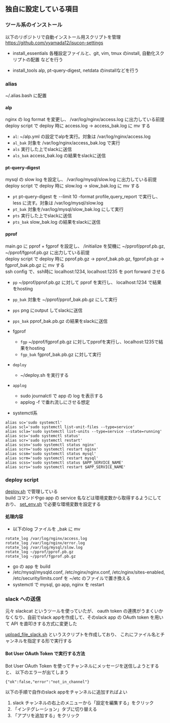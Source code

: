 ## 独自に設定している項目

### ツール系のインストール
以下のリポジトリで自動インストール用スクリプトを管理
https://github.com/yyamada12/isucon-settings

- install_essentials
各種設定ファイルと、git, vim, tmux のinstall, 自動化スクリプトの配置 などを行う

- install_tools
alp, pt-query-digest, netdata のinstallなどを行う

### alias
~/.alias.bash に配置
 
#### alp
nginx の log format を変更し、 /var/log/nginx/access.log に出力している前提
deploy script で deploy 時に access.log -> access_bak.log に mv する
   - `al`: ~/alp.yml の設定でalpを実行。対象は /var/log/nginx/access.log
   - `al_bak` 対象を /var/log/nginx/access_bak.log で実行
   - `als`  実行した上でslackに送信
   - `als_bak` access_bak.log の結果をslackに送信



#### pt-query-digest
mysql の slow log を設定し、 /var/log/mysql/slow.log に出力している前提
deploy script で deploy 時に slow.log -> slow_bak.log に mv する
  - `pt`  pt-query-digest を --limit 10 -format profile,query_report で実行し、 less に流す。対象は /var/log/mysql/slow.log
  - `pt_bak` 対象を/var/log/mysql/slow_bak.log にして実行
  - `pts` 実行した上でslackに送信
  - `pts_bak` slow_bak.log の結果をslackに送信

#### pprof
main.go に pprof + fgprof を設定し、 /initialize を契機に ~/pprof/pprof.pb.gz, ~/pprof/fgprof.pb.gz に出力している前提  
deploy script で deploy 時に pprof.pb.gz -> pprof_bak.pb.gz, fgprof.pb.gz -> fgprof_bak.pb.gz に mv する  
ssh config で、ssh時に localhost:1234, localhost:1235 を port forward させる
  - `pp` ~/pprof/pprof.pb.gz に対して pprof を実行し、  localhost:1234 で結果をhosting
  - `pp_bak` 対象を ~/pprof/pprof_bak.pb.gz にして実行
  - `pps` png にoutput してslackに送信
  - `pps_bak` pprof_bak.pb.gz の結果をslackに送信

- fgprof
  - `fgp` ~/pprof/fgprof.pb.gz に対してpprofを実行し、localhost:1235で結果をhosting
  - `fgp_bak` fgprof_bak.pb.gz に対して実行


- `deploy`
	- ~/deploy.sh を実行する
- `applog`
  - sudo journalctl で app の log を表示する
  - applog -f で垂れ流しにさせる想定

- systemctl系
```
alias sc='sudo systemctl'
alias scl='sudo systemctl list-unit-files --type=service'
alias scla='sudo systemctl list-units --type=service --state=running'
alias scs='sudo systemctl status'
alias scr='sudo systemctl restart'
alias scsn='sudo systemctl status nginx'
alias scrn='sudo systemctl restart nginx'
alias scsm='sudo systemctl status mysql'
alias scrm='sudo systemctl restart mysql'
alias scss='sudo systemctl status $APP_SERVICE_NAME'
alias scrs='sudo systemctl restart $APP_SERVICE_NAME'
```

### deploy script
[deploy.sh](https://github.com/yyamada12/isucon-settings/blob/master/deploy.sh) で管理している  
build コマンドやgo app の service 名などは環境変数から取得するようにしており、  [set_env.sh](https://github.com/yyamada12/isucon-settings/blob/master/set_env.sh) で必要な環境変数を設定する

#### 処理内容
- 以下のlog ファイルを _bak に mv
```
rotate_log /var/log/nginx/access.log
rotate_log /var/log/nginx/error.log
rotate_log /var/log/mysql/slow.log
rotate_log ~/pprof/pprof.pb.gz
rotate_log ~/pprof/fgprof.pb.gz
```
- go の app を build
- /etc/mysql/mysqld.conf, /etc/nginx/nginx.conf, /etc/nginx/sites-enabled, /etc/security/limits.conf を ~/etc のファイルで置き換える
- systemctl で mysql, go app, nginx を restart



### slack への送信
元々 slackcat というツールを使っていたが、 oauth token の連携がうまくいかなくなり、自前でslack appを作成して、そのslack app の OAuth token を用いて API を直叩きする方式に変更した


[upload_file_slack.sh](https://github.com/yyamada12/isucon-settings/blob/master/upload_file_slack.sh) というスクリプトを作成しており、 これにファイル名とチャンネルを指定する形で実行する

#### Bot User OAuth Token で実行する方法
Bot User OAuth Token  を使ってチャンネルにメッセージを送信しようとすると、 以下のエラーが出てしまう
```
{"ok":false,"error":"not_in_channel"}
```
以下の手順で自作のslack appをチャンネルに追加すればよい

1. slack チャンネルの右上のメニューから「設定を編集する」をクリック
2. 「インテグレーション」タブに切り替える
3.  「アプリを追加する」をクリック
<!--stackedit_data:
eyJoaXN0b3J5IjpbNzk5NzIxMjQ0LC0yOTkxNjMzODUsLTQyND
EwNzMsNjE1NzU1NzkyLC0xMzkwNDI2MjEyXX0=
-->